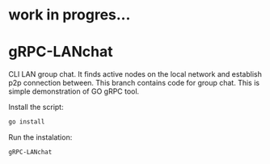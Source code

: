 # work in progres...

# gRPC-LANchat
CLI LAN group chat. It finds active nodes on the local network and establish p2p connection between. 
This branch contains code for group chat.
This is simple demonstration of GO gRPC tool. 

Install the script:

```sh
go install
```
Run the instalation:
```sh
gRPC-LANchat
```
